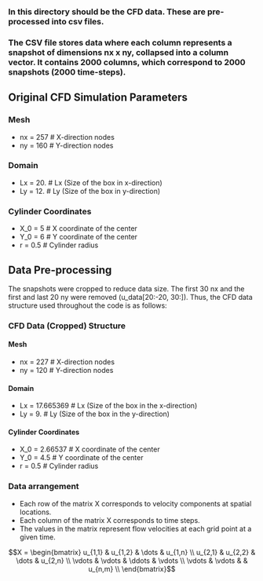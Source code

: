 ### In this directory should be the CFD data. These are pre-processed into csv files. 

### The CSV file stores data where each column represents a snapshot of dimensions nx x ny, collapsed into a column vector. It contains 2000 columns, which correspond to 2000 snapshots (2000 time-steps).


## Original CFD Simulation Parameters

### Mesh
- nx = 257       # X-direction nodes
- ny = 160       # Y-direction nodes

### Domain
- Lx = 20.       # Lx (Size of the box in x-direction)
- Ly = 12.       # Ly (Size of the box in y-direction)

### Cylinder Coordinates
- X_0 = 5        # X coordinate of the center
- Y_0 = 6        # Y coordinate of the center
- r = 0.5        # Cylinder radius

## Data Pre-processing

The snapshots were cropped to reduce data size. The first 30 nx and the first and last 20 ny were removed (u_data[20:-20, 30:]). Thus, the CFD data structure used throughout the code is as follows:

### CFD Data (Cropped) Structure

#### Mesh
- nx = 227       # X-direction nodes
- ny = 120       # Y-direction nodes



#### Domain
- Lx = 17.665369        # Lx (Size of the box in the x-direction)
- Ly = 9.               # Ly (Size of the box in the y-direction)

#### Cylinder Coordinates
- X_0 = 2.66537         # X coordinate of the center
- Y_0 = 4.5             # Y coordinate of the center
- r = 0.5               # Cylinder radius

### Data arrangement
- Each row of the matrix X corresponds to velocity components at spatial locations.
- Each column of the matrix X corresponds to time steps.
- The values in the matrix represent flow velocities at each grid point at a given time.

$$X = \begin{bmatrix}
u_{1,1} & u_{1,2} & \dots & u_{1,n} \\
u_{2,1} & u_{2,2} & \dots & u_{2,n} \\
\vdots & \vdots & \ddots & \vdots \\
\vdots & \vdots &  &  u_{n,m} \\
\end{bmatrix}$$

